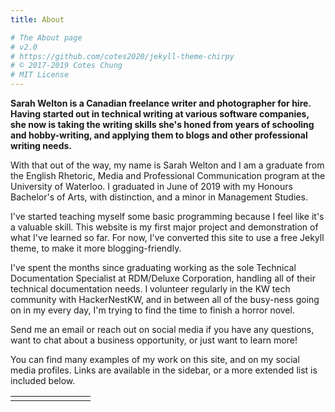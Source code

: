 ```yaml
---
title: About

# The About page
# v2.0
# https://github.com/cotes2020/jekyll-theme-chirpy
# © 2017-2019 Cotes Chung
# MIT License
---
```


**Sarah Welton is a Canadian freelance writer and photographer for hire. Having started out in technical writing at various software companies, she now is taking the writing skills she's honed from years of schooling and hobby-writing, and applying them to blogs and other professional writing needs.**

With that out of the way, my name is Sarah Welton and I am a graduate from the English Rhetoric, Media and Professional Communication program at the University of Waterloo. I graduated in June of 2019 with my Honours Bachelor's of Arts, with distinction, and a minor in Management Studies.

I've started teaching myself some basic programming because I feel like it's a valuable skill. This website is my first major project and demonstration of what I've learned so far. For now, I've converted this site to use a free Jekyll theme, to make it more blogging-friendly.

I've spent the months since graduating working as the sole Technical Documentation Specialist at RDM/Deluxe Corporation, handling all of their technical documentation needs. I volunteer regularly in the KW tech community with HackerNestKW, and in between all of the busy-ness going on in my every day, I'm trying to find the time to finish a horror novel.

Send me an email or reach out on social media if you have any questions, want to chat about a business opportunity, or just want to learn more!

You can find many examples of my work on this site, and on my social media profiles. Links are available in the sidebar, or a more extended list is included below.

<table>
  <tr>
    <td><a href="https://www.facebook.com/sarahlwelton" class="fab fa-facebook-f"></a></td>
    <td><a href="https://twitter.com/SarahTalksFast" class="fab fa-twitter"></a></td>
    <td><a href="https://www.linkedin.com/in/sarah-welton-43a741114/" class="fab fa-linkedin-in"></a></td>
    <td><a href="https://medium.com/@sarahcerabellum" class="fab fa-medium-m"></a></td>
    <td><a href="https://www.instagram.com/sarahcerabellum/" class="fab fa-instagram"></a></td>
    <td><a href="https://www.deviantart.com/antebelluhm" class="fab fa-deviantart"></a></td>
    <td><a href="https://www.snapchat.com/add/antebelluhm" class="fab fa-snapchat-ghost"></a></td>
    <td><a href="mailto:sarah@hackernest.com" class="far fa-envelope"></a></td>
  </tr>
</table>
